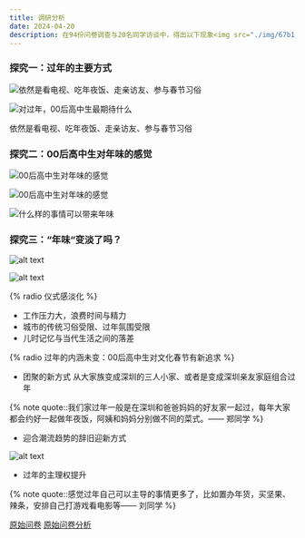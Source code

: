 ```yaml
---
title: 调研分析
date: 2024-04-20
description: 在94份问卷调查与20名同学访谈中，得出以下现象<img src="./img/67b1a2ed3485eeed6802a34c1adaf886.png" width="100%"/>
---
```

### 探究一：过年的主要方式

![依然是看电视、吃年夜饭、走亲访友、参与春节习俗
](img/6c194a37d9c77d3c9f67ee4860cd9a01.png)

![对过年，00后高中生最期待什么](./img/67b1a2ed3485eeed6802a34c1adaf886.png)

依然是看电视、吃年夜饭、走亲访友、参与春节习俗

### 探究二：00后高中生对年味的感觉

![00后高中生对年味的感觉](/img/feel.png)

![00后高中生对年味的感觉](/img/d000c4f4348c8cd57eaf7442bf5821af.png)

![什么样的事情可以带来年味](/img/947ef53e904da37db91db05bfd60fe66.png)

### 探究三：“年味“变淡了吗？

![alt text](/img/89f2baa6ff189ce01a42c21b0e227d10.png)

![alt text](/img/2f51cfe1ea0048e3f5924dfa40f1424c.png)

{% radio 仪式感淡化 %}
+ 工作压力大，浪费时间与精力
+ 城市的传统习俗受限、过年氛围受限
+ 儿时记忆与当代生活之间的落差

{% radio 过年的内涵未变：00后高中生对文化春节有新追求 %}
+ 团聚的新方式
从大家族变成深圳的三人小家、或者是变成深圳亲友家庭组合过年

{% note quote::我们家过年一般是在深圳和爸爸妈妈的好友家一起过，每年大家都会约好一起做年夜饭，阿姨和妈妈分别做不同的菜式。—— 郑同学 %}

+ 迎合潮流趋势的辞旧迎新方式

![alt text](/img/cjyxfs.png)

+ 过年的主理权提升

{% note quote::感觉过年自己可以主导的事情更多了，比如置办年货，买坚果、辣条，安排自己打游戏看电影等—— 刘同学 %}

[原始问卷](https://acmeteam.feishu.cn/share/base/form/shrcn3p3spUWi24O50thmQB1whf)
[原始问卷分析](https://acmeteam.feishu.cn/share/base/dashboard/shrcnCCYQXqKh15rt9I3gEil4Kf)